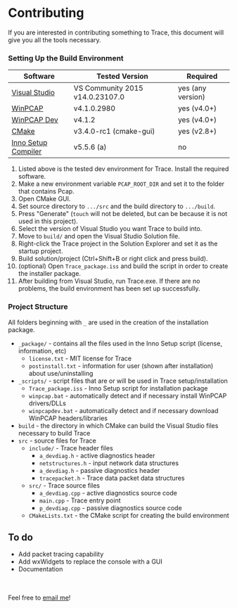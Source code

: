 # Contributing
If you are interested in contributing something to Trace, this document will give you all the tools necessary.

### Setting Up the Build Environment

Software | Tested Version | Required
--- | --- | ---
[Visual Studio](https://www.visualstudio.com/en-us/downloads/download-visual-studio-vs.aspx) | VS Community 2015 v14.0.23107.0 | yes (any version)
[WinPCAP](https://www.winpcap.org/install/default.htm) | v4.1.0.2980 | yes (v4.0+)
[WinPCAP Dev](https://www.winpcap.org/devel.htm) | v4.1.2 | yes (v4.0+)
[CMake](https://cmake.org/) | v3.4.0-rc1 (cmake-gui) | yes (v2.8+)
[Inno Setup Compiler](http://www.jrsoftware.org/isinfo.php) | v5.5.6 (a) | no


<ol>
	<li>Listed above is the tested dev environment for Trace. Install the required software.</li>
	<li>Make a new environment variable <code>PCAP_ROOT_DIR</code> and set it to the folder that contains Pcap.</li>
	<li>Open CMake GUI.</li>
	<li>Set source directory to <code>.../src</code> and the build directory to <code>.../build</code>.</li>
	<li>Press "Generate" (<code>touch</code> will not be deleted, but can be because it is not used in this project).</li>
	<li>Select the version of Visual Studio you want Trace to build into.</li>
	<li>Move to <code>build/</code> and open the Visual Studio Solution file.</li>
	<li>Right-click the Trace project in the Solution Explorer and set it as the startup project.</li>
	<li>Build solution/project (Ctrl+Shift+B or right click and press build).</li>
	<li>(optional) Open <code>Trace_package.iss</code> and build the script in order to create the installer package.</li>
	<li>After building from Visual Studio, run Trace.exe. If there are no problems, the build environment has been set up successfully.</li>
</ol>

### Project Structure
All folders beginning with <code>_</code> are used in the creation of the installation package.
- <code>_package/</code> - contains all the files used in the Inno Setup script (license, information, etc)
	- <code>license.txt</code> - MIT license for Trace
    - <code>postinstall.txt</code> - information for user  (shown after installation) about use/uninstalling
- <code>_scripts/</code> - script files that are or will be used in Trace setup/installation
	- <code>Trace_package.iss</code> - Inno Setup script for installation package
    - <code>winpcap.bat</code> - automatically detect and if necessary install WinPCAP drivers/DLLs
	- <code>winpcapdev.bat</code> - automatically detect and if necessary download WinPCAP headers/libraries
- <code>build</code> - the directory in which CMake can build the Visual Studio files necessary to build Trace
- <code>src</code> - source files for Trace
	- <code>include/</code> - Trace header files
		- <code>a_devdiag.h</code> - active diagnostics header
		- <code>netstructures.h</code> - input network data structures
		- <code>a_devdiag.h</code> - passive diagnostics header
		- <code>tracepacket.h</code> - Trace data packet data structures
	- <code>src/</code> - Trace source files
    	- <code>a_devdiag.cpp</code> - active diagnostics source code
    	- <code>main.cpp</code> - Trace entry point
    	- <code>p_devdiag.cpp</code> - passive diagnostics source code
	- <code>CMakeLists.txt</code> - the CMake script for creating the build environment

## To do
- Add packet tracing capability
- Add wxWidgets to replace the console with a GUI
- Documentation

<br><br>Feel free to <a href="mailto:mwebbmwebb@gmail.com">email me</a>!
